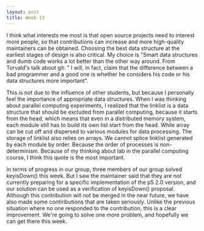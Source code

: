 ```yaml
---
layout: post
title: Week 13
---
```



I think what interests me most is that open source projects need to interest more people, so that contributions can increase and more high-quality maintainers can be obtained. Choosing the best data structure at the earliest stages of design is also critical. My choice is "Smart data structures and dumb code works a lot better than the other way around. From Torvald's talk about git: " I will, in fact, claim that the difference between a bad programmer and a good one is whether he considers his code or his data structures more important".
<!--more--> 
This is not due to the influence of other students, but because I personally feel the importance of appropriate data structures. When I was thinking about parallel computing experiments, I realized that the linklist is a data structure that should be excluded from parallel computing, because it starts from the head, which means that even in a distributed memory system, each module still has to build its own list start from the head. While array can be cut off and dispersed to various modules for data processing. The storage of linklist also relies on arrays. We cannot splice linklist generated by each module by order. Because the order of processes is non-determinism. Because of my thinking about lab in the parallel computing course, I think this quote is the most important.

In terms of progress in our group, three members of our group solved keyisDown() this week. But I saw the maintainer said that they are not currently preparing for a specific implementation of the p5 2.0 version, and our solution can be used as a verification of keyisDown() proposal. Although this contribution will not be merged in the near future, we have also made some contiributions that are taken seriously. Unlike the previous situation where no one responded to the contribution, this is a clear improvement. We're going to solve one more problem, and hopefully we can get there this week.